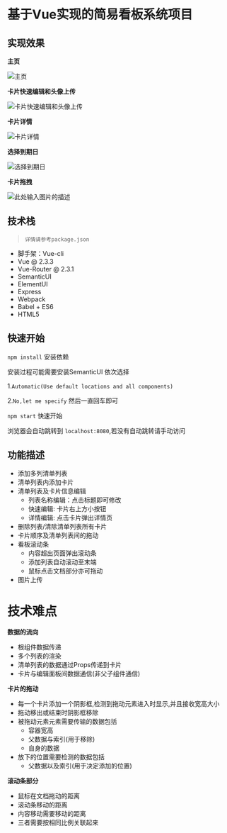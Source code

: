 ﻿# 基于Vue实现的简易看板系统项目

## 实现效果

**主页**

![主页][1]

**卡片快速编辑和头像上传**

![卡片快速编辑和头像上传][2]

**卡片详情**

![卡片详情][3]

**选择到期日**

![选择到期日][4]

**卡片拖拽**

![此处输入图片的描述][5]


## 技术栈

> `详情请参考package.json`

- 脚手架：Vue-cli
- Vue @ 2.3.3
- Vue-Router @ 2.3.1
- SemanticUI
- ElementUI
- Express
- Webpack
- Babel + ES6
- HTML5

## 快速开始

`npm install` 安装依赖

安装过程可能需要安装SemanticUI 依次选择

1.`Automatic(Use default locations and all components)`

2.`No,let me specify` 然后一直回车即可

`npm start` 快速开始 

浏览器会自动跳转到 `localhost:8080`,若没有自动跳转请手动访问

## 功能描述
- 添加多列清单列表
- 清单列表内添加卡片
- 清单列表及卡片信息编辑
    - 列表名称编辑：点击标题即可修改
    - 快速编辑: 卡片右上方小按钮
    - 详情编辑: 点击卡片弹出详情页
- 删除列表/清除清单列表所有卡片
- 卡片顺序及清单列表间的拖动
- 看板滚动条
    - 内容超出页面弹出滚动条
    - 添加列表自动滚动至末端
    - 鼠标点击文档部分亦可拖动
- 图片上传

# 技术难点

**数据的流向**

 - 根组件数据传递
 - 多个列表的渲染
 - 清单列表的数据通过Props传递到卡片
 - 卡片与编辑面板间数据通信(非父子组件通信)

   
**卡片的拖动**

- 每一个卡片添加一个阴影框,检测到拖动元素进入时显示,并且接收宽高大小
- 拖动移出或结束时阴影框移除
- 被拖动元素元素需要传输的数据包括
   - 容器宽高
   - 父数据与索引(用于移除)
   - 自身的数据
- 放下的位置需要检测的数据包括
   - 父数据以及索引(用于决定添加的位置)

**滚动条部分**

 - 鼠标在文档拖动的距离
 - 滚动条移动的距离
 - 内容移动需要移动的距离
 - 三者需要按相同比例关联起来


  [1]: http://storage1.imgchr.com/AYrY8.png
  [2]: http://storage1.imgchr.com/AYDFf.png
  [3]: http://storage1.imgchr.com/AYwwt.png
  [4]: http://storage1.imgchr.com/AY0TP.png
  [5]: http://storage1.imgchr.com/AYdeI.png